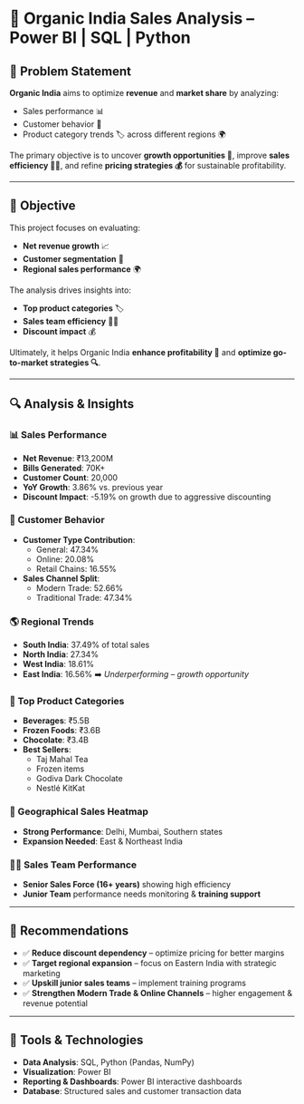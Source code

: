 # 🌿 Organic India Sales Analysis – Power BI | SQL | Python

## 📌 Problem Statement

**Organic India** aims to optimize **revenue** and **market share** by analyzing:
- Sales performance 📊
- Customer behavior 👥
- Product category trends 🏷️ across different regions 🌍

The primary objective is to uncover **growth opportunities 🚀**, improve **sales efficiency 👨‍💼**, and refine **pricing strategies 💰** for sustainable profitability.

---

## 🎯 Objective

This project focuses on evaluating:
- **Net revenue growth** 📈
- **Customer segmentation** 🎯
- **Regional sales performance** 🌍

The analysis drives insights into:
- **Top product categories** 🏷️
- **Sales team efficiency** 👨‍💼
- **Discount impact** 💰

Ultimately, it helps Organic India **enhance profitability 🚀** and **optimize go-to-market strategies 🔍**.

---

## 🔍 Analysis & Insights

### 📊 Sales Performance
- **Net Revenue**: ₹13,200M
- **Bills Generated**: 70K+
- **Customer Count**: 20,000
- **YoY Growth**: 3.86% vs. previous year
- **Discount Impact**: -5.19% on growth due to aggressive discounting

### 👥 Customer Behavior
- **Customer Type Contribution**:
  - General: 47.34%
  - Online: 20.08%
  - Retail Chains: 16.55%
- **Sales Channel Split**:
  - Modern Trade: 52.66%
  - Traditional Trade: 47.34%

### 🌎 Regional Trends
- **South India**: 37.49% of total sales
- **North India**: 27.34%
- **West India**: 18.61%
- **East India**: 16.56% ➡️ *Underperforming – growth opportunity*

### 🥤 Top Product Categories
- **Beverages**: ₹5.5B
- **Frozen Foods**: ₹3.6B
- **Chocolate**: ₹3.4B
- **Best Sellers**:
  - Taj Mahal Tea
  - Frozen items
  - Godiva Dark Chocolate
  - Nestlé KitKat

### 📍 Geographical Sales Heatmap
- **Strong Performance**: Delhi, Mumbai, Southern states
- **Expansion Needed**: East & Northeast India

### 👨‍💼 Sales Team Performance
- **Senior Sales Force (16+ years)** showing high efficiency
- **Junior Team** performance needs monitoring & **training support**

---

## 🚀 Recommendations

- ✅ **Reduce discount dependency** – optimize pricing for better margins
- ✅ **Target regional expansion** – focus on Eastern India with strategic marketing
- ✅ **Upskill junior sales teams** – implement training programs
- ✅ **Strengthen Modern Trade & Online Channels** – higher engagement & revenue potential

---

## 🧰 Tools & Technologies

- **Data Analysis**: SQL, Python (Pandas, NumPy)
- **Visualization**: Power BI
- **Reporting & Dashboards**: Power BI interactive dashboards
- **Database**: Structured sales and customer transaction data


